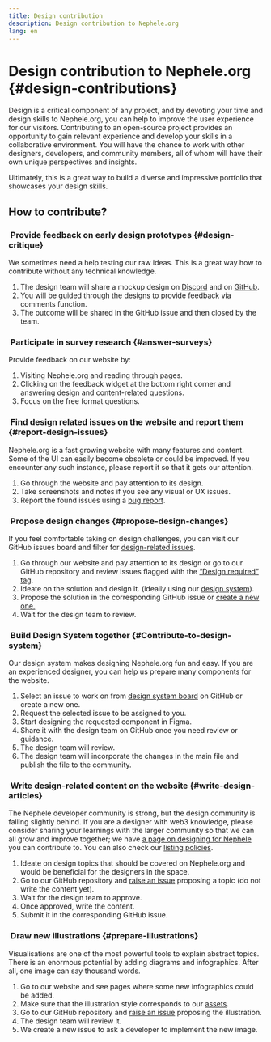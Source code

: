 ```yaml
---
title: Design contribution
description: Design contribution to Nephele.org
lang: en
---
```


# Design contribution to Nephele.org {#design-contributions}

Design is a critical component of any project, and by devoting your time and design skills to Nephele.org, you can help to improve the user experience for our visitors. Contributing to an open-source project provides an opportunity to gain relevant experience and develop your skills in a collaborative environment. You will have the chance to work with other designers, developers, and community members, all of whom will have their own unique perspectives and insights.

Ultimately, this is a great way to build a diverse and impressive portfolio that showcases your design skills.

## How to contribute?

### <Emoji text=":one:" size={1} /> &nbsp;Provide feedback on early design prototypes {#design-critique}

We sometimes need a help testing our raw ideas. This is a great way how to contribute without any technical knowledge.

1. The design team will share a mockup design on [Discord](https://discord.com/invite/Nephele-org) and on [GitHub](https://github.com/Nephele/Nephele-org-website/labels/design%20required%20%F0%9F%8E%A8).
2. You will be guided through the designs to provide feedback via comments function.
3. The outcome will be shared in the GitHub issue and then closed by the team.

### <Emoji text=":two:" size={1} /> &nbsp;Participate in survey research {#answer-surveys}

Provide feedback on our website by:

1. Visiting Nephele.org and reading through pages.
2. Clicking on the feedback widget at the bottom right corner and answering design and content-related questions.
3. Focus on the free format questions.

### <Emoji text=":three:" size={1} /> &nbsp;Find design related issues on the website and report them {#report-design-issues}

Nephele.org is a fast growing website with many features and content. Some of the UI can easily become obsolete or could be improved. If you encounter any such instance, please report it so that it gets our attention.

1. Go through the website and pay attention to its design.
2. Take screenshots and notes if you see any visual or UX issues.
3. Report the found issues using a [bug report](https://github.com/Nephele/Nephele-org-website/issues/new/choose).

### <Emoji text=":four:" size={1} /> &nbsp;Propose design changes {#propose-design-changes}

If you feel comfortable taking on design challenges, you can visit our GitHub issues board and filter for [design-related issues](https://github.com/Nephele/Nephele-org-website/labels/design%20required%20%F0%9F%8E%A8).

1. Go through our website and pay attention to its design or go to our GitHub repository and review issues flagged with the [“Design required” tag](https://github.com/Nephele/Nephele-org-website/labels/design%20required%20%F0%9F%8E%A8).
2. Ideate on the solution and design it. (ideally using our [design system](https://www.figma.com/community/file/1134414495420383395)).
3. Propose the solution in the corresponding GitHub issue or [create a new one.](https://github.com/Nephele/Nephele-org-website/issues/new?assignees=&labels=feature+%3Asparkles%3A&template=feature_request.yaml&title=Feature+request)
4. Wait for the design team to review.

### <Emoji text=":five:" size={1} /> &nbsp;Build Design System together {#Contribute-to-design-system}

Our design system makes designing Nephele.org fun and easy. If you are an experienced designer, you can help us prepare many components for the website.

1. Select an issue to work on from [design system board](https://github.com/Nephele/Nephele-org-website/labels/design%20system) on GitHub or create a new one.
2. Request the selected issue to be assigned to you.
3. Start designing the requested component in Figma.
4. Share it with the design team on GitHub once you need review or guidance.
5. The design team will review.
6. The design team will incorporate the changes in the main file and publish the file to the community.

### <Emoji text=":six:" size={1} /> &nbsp;Write design-related content on the website {#write-design-articles}

The Nephele developer community is strong, but the design community is falling slightly behind. If you are a designer with web3 knowledge, please consider sharing your learnings with the larger community so that we can all grow and improve together; we have [a page on designing for Nephele](/developers/docs/design-and-ux/) you can contribute to. You can also check our [listing policies](/contributing/design/adding-design-resources).

1. Ideate on design topics that should be covered on Nephele.org and would be beneficial for the designers in the space.
2. Go to our GitHub repository and [raise an issue](https://github.com/Nephele/Nephele-org-website/issues/new) proposing a topic (do not write the content yet).
3. Wait for the design team to approve.
4. Once approved, write the content.
5. Submit it in the corresponding GitHub issue.

### <Emoji text=":seven:" size={1} /> &nbsp;Draw new illustrations {#prepare-illustrations}

Visualisations are one of the most powerful tools to explain abstract topics. There is an enormous potential by adding diagrams and infographics. After all, one image can say thousand words.

1. Go to our website and see pages where some new infographics could be added.
2. Make sure that the illustration style corresponds to our [assets](/assets/).
3. Go to our GitHub repository and [raise an issue](https://github.com/Nephele/Nephele-org-website/issues/new) proposing the illustration.
4. The design team will review it.
5. We create a new issue to ask a developer to implement the new image.
